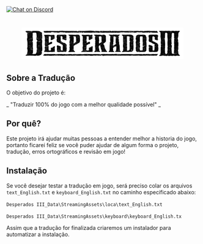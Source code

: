 [![Chat on Discord](https://camo.githubusercontent.com/b4175720ede4f2621aa066ffbabb70ae30044679/68747470733a2f2f696d672e736869656c64732e696f2f62616467652f636861742d446973636f72642d627269676874677265656e2e737667)](https://discord.gg/HESMuU2)

<h1 align="center"><figure>
  <img src="DesperadosIII.png">
</figure></h1>


## Sobre a Tradução

O objetivo do projeto é:

_ "Traduzir 100% do jogo com a melhor qualidade possível" _

## Por quê?

Este projeto irá ajudar muitas pessoas a entender melhor a historia do jogo, portanto ficarei feliz se você puder ajudar de algum forma o projeto, tradução, erros ortográficos e revisão em jogo!

## Instalação

Se você desejar testar a tradução em jogo, será preciso colar os arquivos ```text_English.txt``` e ```keyboard_English.txt``` no caminho especificado abaixo:

```Desperados III_Data\StreamingAssets\loca\text_English.txt```

```Desperados III_Data\StreamingAssets\keyboard\keyboard_English.tx```

Assim que a tradução for finalizada criaremos um instalador para automatizar a instalação.
